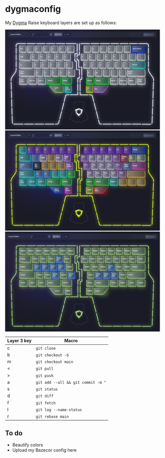 # dygmaconfig

My [Dygma](https://dygma.com) Raise keyboard layers are set up as follows:

![Layer 1](l1.png "Layer 1")
![Layer 2](l2.png "Layer 2")
![Layer 3](l3.png "Layer 3")

| Layer 3 key | Macro |
| --- | --- |
| c   | `git clone `|
| b   | `git checkout -b ` |
| m   | `git checkout main` |
| <   | `git pull` |
| >   | `git push ` |
| a   | `git add --all && git commit -m "` |
| s   | `git status` |
| d   | `git diff ` |
| f   | `git fetch` |
| l   | `git log --name-status` |
| r   | `git rebase main` |

## To do

- Beautify colors
- Upload my Bazecor config here
